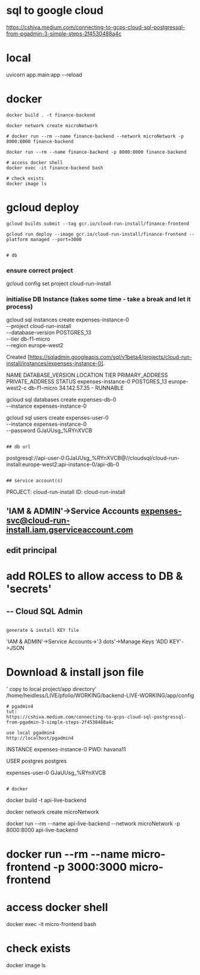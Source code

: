 # sql to google cloud
https://cshiva.medium.com/connecting-to-gcps-cloud-sql-postgressql-from-pgadmin-3-simple-steps-2f4530488a4c

# local
uvicorn app.main:app --reload

# docker
```
docker build . -t finance-backend

docker network create microNetwork

# docker run --rm --name finance-backend --network microNetwork -p 8000:8000 finance-backend

docker run --rm --name finance-backend -p 8000:8000 finance-backend

# access docker shell
docker exec -it finance-backend bash

# check exists
docker image ls
```

# gcloud deploy
```
gcloud builds submit --tag gcr.io/cloud-run-install/finance-frontend

gcloud run deploy --image gcr.io/cloud-run-install/finance-frontend --platform managed --port=3000
```
```

# db
```
### ensure correct project
gcloud config set project cloud-run-install

### initialise DB Instance (takes some time  - take a break and let it process)
gcloud sql instances create expenses-instance-0 \
    --project cloud-run-install \
    --database-version POSTGRES_13 \
    --tier db-f1-micro \
    --region europe-west2

Created [https://sqladmin.googleapis.com/sql/v1beta4/projects/cloud-run-install/instances/expenses-instance-0].

NAME                 DATABASE_VERSION  LOCATION        TIER         PRIMARY_ADDRESS  PRIVATE_ADDRESS  STATUS
expenses-instance-0  POSTGRES_13       europe-west2-c  db-f1-micro  34.142.57.35     -                RUNNABLE

gcloud sql databases create expenses-db-0 \
    --instance expenses-instance-0

gcloud sql users create expenses-user-0 \
    --instance expenses-instance-0 \
    --password GJaUUsg_%RYnXVCB

```

## db url
```
postgresql://api-user-0:GJaUUsg_%RYnXVCB@//cloudsql/cloud-run-install:europe-west2:api-instance-0/api-db-0
```

## service account(s)
```
PROJECT: cloud-run-install
ID: cloud-run-install

'IAM & ADMIN'->Service Accounts
expenses-svc@cloud-run-install.iam.gserviceaccount.com
-
edit principal
-

# add ROLES to allow access to DB & 'secrets'
--
Cloud SQL Admin
--
```

generate & install KEY file
```
'IAM & ADMIN'->Service Accounts->'3 dots'->Manage Keys
'ADD KEY'->JSON
# Download & install json file
' copy to local project/app directory'
/home/heidless/LIVE/pfolio/WORKING/backend-LIVE-WORKING/app/config
```
# pgadmin4
tut:
https://cshiva.medium.com/connecting-to-gcps-cloud-sql-postgressql-from-pgadmin-3-simple-steps-2f4530488a4c

use local pgadmin4
http://localhost/pgadmin4

```
INSTANCE
expenses-instance-0
PWD:
havana11

USER
postgres
postgres

expenses-user-0
GJaUUsg_%RYnXVCB
```

# docker
```
docker build -t api-live-backend

docker network create microNetwork

docker run --rm --name api-live-backend --network microNetwork -p 8000:8000 api-live-backend

# docker run --rm --name micro-frontend -p 3000:3000 micro-frontend

# access docker shell
docker exec -it micro-frontend bash

# check exists
docker image ls
```